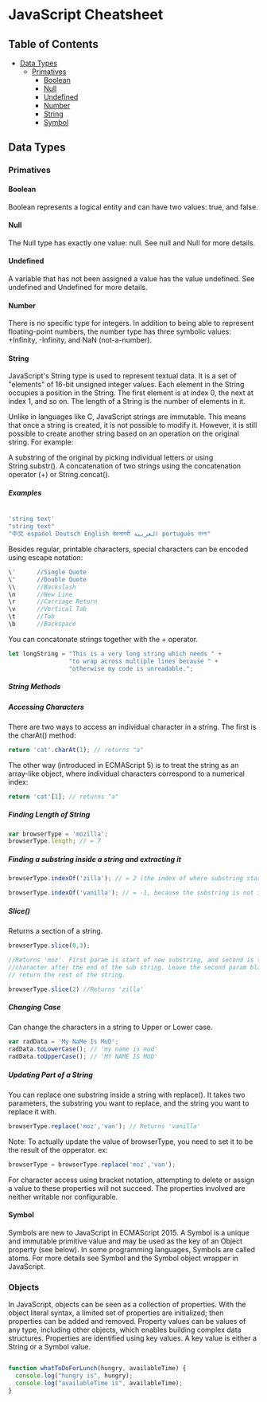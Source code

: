 # JavaScript Cheatsheet

## Table of Contents

* [Data Types](##data-types)
  * [Primatives](###primatives)
    * [Boolean](###Boolean)
    * [Null](###Null)
    * [Undefined](###Undefined)
    * [Number](###Number)
    * [String](###String)
    * [Symbol](###Symbol)

## Data Types

### Primatives

#### Boolean

Boolean represents a logical entity and can have two values: true, and false.

#### Null

The Null type has exactly one value: null. See null and Null for more details.

#### Undefined

A variable that has not been assigned a value has the value undefined. See undefined and Undefined for more details.

#### Number

There is no specific type for integers. In addition to being able to represent floating-point numbers, the number type has three symbolic values: +Infinity, -Infinity, and NaN (not-a-number).

#### String

JavaScript's String type is used to represent textual data. It is a set of "elements" of 16-bit unsigned integer values. Each element in the String occupies a position in the String. The first element is at index 0, the next at index 1, and so on. The length of a String is the number of elements in it.

Unlike in languages like C, JavaScript strings are immutable. This means that once a string is created, it is not possible to modify it. However, it is still possible to create another string based on an operation on the original string. For example:

A substring of the original by picking individual letters or using String.substr().
A concatenation of two strings using the concatenation operator (+) or String.concat().

##### Examples

```javascript

'string text'
"string text"
"中文 español Deutsch English देवनागरी العربية português বাংলা"

```

Besides regular, printable characters, special characters can be encoded using escape notation:

```javascript
\'      //Single Quote
\"      //Double Quote
\\      //Backslash
\n      //New Line
\r      //Carriage Return
\v      //Vertical Tab
\t      //Tab
\b      //Backspace
```

You can concatonate strings together with the + operator.
```javascript
let longString = "This is a very long string which needs " +
                 "to wrap across multiple lines because " +
                 "otherwise my code is unreadable.";
```

##### String Methods

##### Accessing Characters

There are two ways to access an individual character in a string. The first is the charAt() method:

```javascript
return 'cat'.charAt(1); // returns "a"
```

The other way (introduced in ECMAScript 5) is to treat the string as an array-like object, where individual characters correspond to a numerical index:

```javascript
return 'cat'[1]; // returns "a"
```

##### Finding Length of String

```javascript
var browserType = 'mozilla';
browserType.length; // = 7
```

##### Finding a substring inside a string and extracting it

```javascript
browserType.indexOf('zilla'); // = 2 (the index of where substring starts)

browserType.indexOf('vanilla'); // = -1, because the substring is not in it.
```
##### Slice()

Returns a section of a string.

```javascript
browserType.slice(0,3);

//Returns 'moz'. First param is start of new substring, and second is the
//character after the end of the sub string. Leave the second param blank to
// return the rest of the string.

browserType.slice(2) //Returns 'zilla'
```

##### Changing Case

Can change the characters in a string to Upper or Lower case.
```javascript
var radData = 'My NaMe Is MuD';
radData.toLowerCase(); // 'my name is mud'
radData.toUpperCase(); // 'MY NAME IS MUD'
```

##### Updating Part of a String

You can replace one substring inside a string with replace(). It takes two parameters, the substring you want to replace, and the string you want to replace it with.

```javascript
browserType.replace('moz','van'); // Returns 'vanilla'
```
Note: To actually update the value of browserType, you need to set it to be the result of the opperator. ex:

```javascript
browserType = browserType.replace('moz','van');
```




For character access using bracket notation, attempting to delete or assign a value to these properties will not succeed. The properties involved are neither writable nor configurable.

#### Symbol

Symbols are new to JavaScript in ECMAScript 2015. A Symbol is a unique and immutable primitive value and may be used as the key of an Object property (see below). In some programming languages, Symbols are called atoms. For more details see Symbol and the Symbol object wrapper in JavaScript.

### Objects

In JavaScript, objects can be seen as a collection of properties. With the object literal syntax, a limited set of properties are initialized; then properties can be added and removed. Property values can be values of any type, including other objects, which enables building complex data structures. Properties are identified using key values. A key value is either a String or a Symbol value.





```javascript

function whatToDoForLunch(hungry, availableTime) {
  console.log("hungry is", hungry);
  console.log("availableTime is", availableTime);
}

```